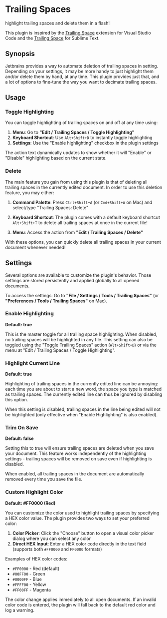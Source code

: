 <!-- Plugin description -->
# Trailing Spaces

highlight trailing spaces and delete them in a flash!

This plugin is inspired by the [Trailing Space](https://github.com/shardulm94/vscode-trailingspaces) extension for Visual Studio Code and the [Trailing Space](https://github.com/SublimeText/TrailingSpaces) for Sublime Text.

## Synopsis

Jetbrains provides a way to automate deletion of trailing spaces in setting. Depending on your settings, it may be more handy to just highlight them and/or delete them by hand, at any time. This plugin provides just that, and a lot of options to fine-tune the way you want to decimate trailing spaces.

## Usage

### Toggle Highlighting

You can toggle highlighting of trailing spaces on and off at any time using:

1. **Menu**: Go to **"Edit / Trailing Spaces / Toggle Highlighting"**
2. **Keyboard Shortcut**: Use `Alt+Shift+D` to instantly toggle highlighting
3. **Settings**: Use the "Enable highlighting" checkbox in the plugin settings

The action text dynamically updates to show whether it will "Enable" or "Disable" highlighting based on the current state.

### Delete

The main feature you gain from using this plugin is that of deleting all trailing spaces in the currently edited document. In order to use this deletion feature, you may either:

1. **Command Palette**: Press `Ctrl+Shift+A` (or `Cmd+Shift+A` on Mac) and select/type "Trailing Spaces: Delete"

2. **Keyboard Shortcut**: The plugin comes with a default keyboard shortcut `Alt+Shift+T` to delete all trailing spaces at once in the current file!

3. **Menu**: Access the action from **"Edit / Trailing Spaces / Delete"**

With these options, you can quickly delete all trailing spaces in your current document whenever needed!

## Settings

Several options are available to customize the plugin's behavior. Those settings are stored persistently and applied globally to all opened documents.

To access the settings: Go to **"File / Settings / Tools / Trailing Spaces"** (or **"Preferences / Tools / Trailing Spaces"** on Mac).

### Enable Highlighting
**Default: true**

This is the master toggle for all trailing space highlighting. When disabled, no trailing spaces will be highlighted in any file. This setting can also be toggled using the "Toggle Trailing Spaces" action (`Alt+Shift+D`) or via the menu at "Edit / Trailing Spaces / Toggle Highlighting".

### Highlight Current Line
**Default: true**

Highlighting of trailing spaces in the currently edited line can be annoying: each time you are about to start a new word, the space you type is matched as trailing spaces. The currently edited line can thus be ignored by disabling this option.

When this setting is disabled, trailing spaces in the line being edited will not be highlighted (only effective when "Enable Highlighting" is also enabled).

### Trim On Save
**Default: false**

Setting this to true will ensure trailing spaces are deleted when you save your document. This feature works independently of the highlighting settings - trailing spaces will be removed on save even if highlighting is disabled.

When enabled, all trailing spaces in the document are automatically removed every time you save the file.

### Custom Highlight Color
**Default: #FF0000 (Red)**

You can customize the color used to highlight trailing spaces by specifying a HEX color value. The plugin provides two ways to set your preferred color:

1. **Color Picker**: Click the "Choose" button to open a visual color picker dialog where you can select any color
2. **Direct HEX Input**: Enter a HEX color code directly in the text field (supports both `#FF0000` and `FF0000` formats)

Examples of HEX color codes:
- `#FF0000` - Red (default)
- `#00FF00` - Green  
- `#0000FF` - Blue
- `#FFFF00` - Yellow
- `#FF00FF` - Magenta

The color change applies immediately to all open documents. If an invalid color code is entered, the plugin will fall back to the default red color and log a warning.
<!-- Plugin description end -->